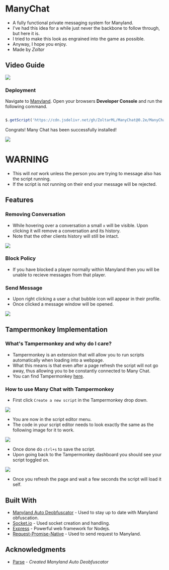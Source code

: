 # ManyChat
  * A fully functional private messaging system for Manyland.
  * I've had this idea for a while just never the backbone to follow through, but here it is.
  * I tried to make this look as engrained into the game as possible.
  * Anyway, I hope you enjoy.
  * Made by *Zoltar*

## Video Guide

[![](https://cdn.discordapp.com/attachments/614637022614782000/798317177529827388/thumbnail1.png)](https://www.youtube.com/watch?v=wiWOn3hwrrI)

### Deployment

Navigate to [Manyland](http://manyland.com).
Open your browsers **Developer Console** and run the following command.

```js

$.getScript('https://cdn.jsdelivr.net/gh/ZoltarML/ManyChat@0.2e/ManyChatClient.js')

```

Congrats! Many Chat has been successfully installed!

![](https://gyazo.com/e730a6be38dd45e1297396a81992f554.gif)

# **WARNING**
 * This will *not* work unless the person you are trying to message also has the script running.
 * If the script is not running on their end your message will be rejected. 

## Features

### Removing Conversation
 * While hovering over a conversation a small `x` will be visible. Upon clicking it will remove a conversation and its history.
 * Note that the other clients history will still be intact.
 
![](https://gyazo.com/9f98fcf1f4104172f1b84901c395d733.gif)
 

### Block Policy
 * If you have blocked a player normally within Manyland then you will be unable to recieve messages from that player.
 
 
### Send Message
* Upon right clicking a user a chat bubble icon will appear in their profile.
* Once clicked a message window will be opened.

![](https://gyazo.com/b9bb8bd1e0bb5b2d4c5c4cf3e7ea5e87.gif)

## Tampermonkey Implementation

### What's Tampermonkey and why do I care?
* Tampermonkey is an extension that will allow you to run scripts automatically when loading into a webpage.
* What this means is that even after a page refresh the script will not go away, thus allowing you to be constantly connected to Many Chat.
* You can find Tampermonkey [here](https://chrome.google.com/webstore/detail/tampermonkey/dhdgffkkebhmkfjojejmpbldmpobfkfo). 

### How to use Many Chat with Tampermonkey
* First click `Create a new script` in the Tampermonkey drop down.

![](https://cdn.discordapp.com/attachments/614637022614782000/798112165886296104/unknown.png)

* You are now in the script editor menu.
* The code in your script editor needs to look exactly the same as the following image for it to work.

![](https://cdn.discordapp.com/attachments/614637022614782000/798113918391681054/unknown.png)

* Once done do `ctrl+s` to save the script.
* Upon going back to the Tampermonkey dashboard you should see your script toggled on.

![](https://cdn.discordapp.com/attachments/614637022614782000/798114481061232640/unknown.png)
* Once you refresh the page and wait a few seconds the script will load it self.





## Built With

* [Manyland Auto Deobfuscator](https://github.com/parseml/many-deobf) - Used to stay up to date with Manyland obfuscation.
* [Socket.io](https://socket.io/) - Used socket creation and handling.
* [Express](https://expressjs.com/) - Powerful web framework for Nodejs.
* [Request-Promise-Native](https://github.com/request/request-promise-native) - Used to send request to Manyland.


## Acknowledgments

* [Parse](https://pastebin.com/u/parseml) - *Created Manyland Auto Deobfuscator*



